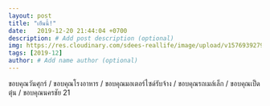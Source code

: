 ```yaml
---
layout: post
title: "เย็นนี้!"
date:   2019-12-20 21:44:04 +0700
description: # Add post description (optional)
img: https://res.cloudinary.com/sdees-reallife/image/upload/v1576939279/line_1576837952017.jpg # Add image post (optional)
tags: [2019-12]
author: # Add name author (optional)
---
```

ขอบคุณวันศุกร์ / ขอบคุณโรงอาหาร / ขอบคุณมอเตอร์ไซด์รับจ้าง / ขอบคุณรถเมล์เล็ก / ขอบคุณเป็ดตุ๋น / ขอบคุณนครชัย 21

<i class="fa fa-child" style="color:plum"></i>
